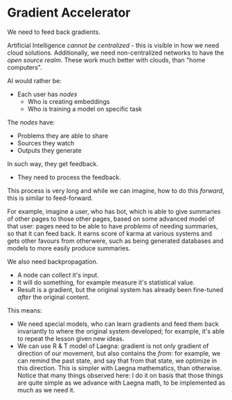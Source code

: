 # Gradient Accelerator

We need to feed back gradients.

Artificial Intelligence _cannot be centralized_ - this is visible in how we need cloud solutions. Additionally, we need non-centralized networks to have the _open source realm_. These work much better with clouds, than "home computers".

AI would rather be:
- Each user has _nodes_
  - Who is creating embeddings
  - Who is training a model on specific task

The _nodes_ have:
- Problems they are able to share
- Sources they watch
- Outputs they generate

In such way, they get feedback.
- They need to process the feedback.

This process is very long and while we can imagine, how to do this _forward_, this is similar to feed-forward.

For example, imagine a user, who has bot, which is able to give summaries of other pages to those other pages, based on some advanced model of that user: pages need to be able to have _problems_ of needing summaries, so that it can feed back. It earns score of karma at various systems and gets other favours from otherwere, such as being generated databases and models to more easily produce summaries.

We also need backpropagation.
- A node can collect it's input.
- It will do something, for example measure it's statistical value.
- Result is a gradient, but the original system has already been fine-tuned _after_ the original content.

This means:
- We need special models, who can learn gradients and feed them back invariantly to where the original system developed; for example, it's able to repeat the lesson given new ideas.
- We can use R & T model of Laegna: gradient is not only gradient of direction of our movement, but also contains the _from_: for example, we can remind the past state, and say that from that state, we optimize in this direction. This is simpler with Laegna mathematics, than otherwise. Notice that many things observed here: I do it on basis that those things are quite simple as we advance with Laegna math, to be implemented as much as we need it.
